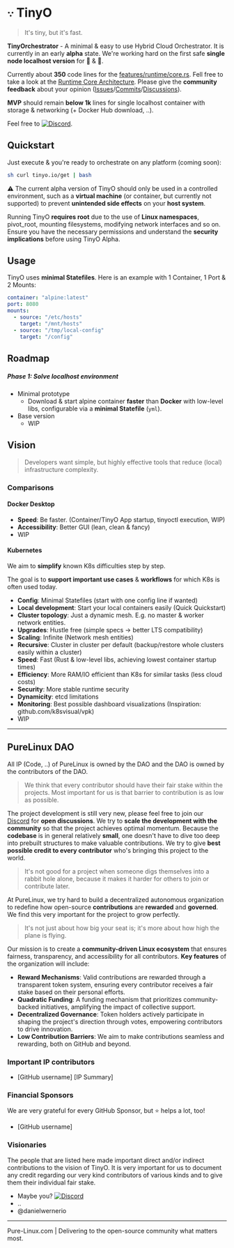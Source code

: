 # 𐬺 TinyO

<blockquote>
 <span>
    It's tiny, but it's fast.
 </span>
</blockquote>

**TinyOrchestrator** - A minimal & easy to use Hybrid Cloud Orchestrator.
It is currently in an early **alpha** state.
We're working hard on the first safe **single node localhost version** for 🐧 & 🍎.

Currently about **350** code lines for the [features/runtime/core.rs][src-features-runtime-core.rs].
Fell free to take a look at the [Runtime Core Architecture][docs-runtime-core-readme.md].
Please give the **community feedback** about your opinion ([Issues][repo-issues]/[Commits][repo-commits]/[Discussions][repo-discussions]).

**MVP** should remain **below 1k** lines for single localhost container with storage & networking (+ Docker Hub download, ..).

Feel free to [![Discord](https://img.shields.io/badge/discord-join-7289DA.svg?logo=discord&longCache=true&style=flat)](https://discord.gg/ERKBk6ArnQ).

## Quickstart

Just execute & you're ready to orchestrate on any platform (coming soon):
```bash
sh curl tinyo.io/get | bash
```

⚠️ The current alpha version of TinyO should only be used in a controlled environment, such as a **virtual machine** (or container, but currently not supported) to prevent **unintended side effects** on your **host system**.

Running TinyO **requires root** due to the use of **Linux namespaces**, pivot_root, mounting filesystems, modifying network interfaces and so on.
Ensure you have the necessary permissions and understand the **security implications** before using TinyO Alpha.

## Usage

TinyO uses **minimal Statefiles**.
Here is an example with 1 Container, 1 Port & 2 Mounts:

```yaml
container: "alpine:latest"
port: 8080
mounts:
  - source: "/etc/hosts"
    target: "/mnt/hosts"
  - source: "/tmp/local-config"
    target: "/config"
```

## Roadmap

##### Phase 1: Solve localhost environment

- Minimal prototype
  - Download & start alpine container **faster** than **Docker** with low-level libs,
configurable via a **minimal Statefile** (`yml`).
- Base version
  - WIP

## Vision

<blockquote>
 <span>
    Developers want simple, but highly effective tools that reduce (local) infrastructure complexity.
 </span>
</blockquote>

### Comparisons

#### Docker Desktop

- **Speed**: Be faster. (Container/TinyO App startup, tinyoctl execution, WIP)
- **Accessibility**: Better GUI (lean, clean & fancy)
- WIP

#### Kubernetes

We aim to **simplify** known K8s difficulties step by step.

The goal is to **support important use cases** & **workflows** for which K8s is often used today.

- **Config**: Minimal Statefiles (start with one config line if wanted)
- **Local development**: Start your local containers easily (Quick Quickstart)
- **Cluster topology**: Just a dynamic mesh. E.g. no master & worker network entities.
- **Upgrades**: Hustle free (simple specs -> better LTS compatibility)
- **Scaling**: Infinite (Network mesh entities)
- **Recursive**: Cluster in cluster per default (backup/restore whole clusters easily within a cluster)
- **Speed**: Fast (Rust & low-level libs, achieving lowest container startup times)
- **Efficiency**: More RAM/IO efficient than K8s for similar tasks (less cloud costs)
- **Security**: More stable runtime security
- **Dynamicity**: etcd limitations
- **Monitoring**: Best possible dashboard visualizations (Inspiration: github.com/k8svisual/vpk)
- WIP

---

## PureLinux DAO

All IP (Code, ..) of PureLinux is owned by the DAO and the DAO is owned by the contributors of the DAO.

<blockquote>
 <span>
   We think that every contributor should have their fair stake within the projects. Most important for us is that barrier to contribution is as low as possible.
 </span>
</blockquote>

The project development is still very new, please feel free to join our [Discord][discord] for **open discussions**.
We try to **scale the development with the community** so that the project achieves optimal momentum.
Because the **codebase** is in general relatively **small**, one doesn't have to dive too deep into prebuilt structures to make valuable contributions.
We try to give **best possible credit to every contributor** who's bringing this project to the world.

<blockquote>
 <span>
   It's not good for a project when someone digs themselves into a rabbit hole alone, because it makes it harder for others to join or contribute later.
 </span>
</blockquote>

At PureLinux, we try hard to build a decentralized autonomous organization to redefine how open-source **contributions** are **rewarded** and **governed**. We find this very important for the project to grow perfectly.

<blockquote>
 <span>
   It's not just about how big your seat is; it's more about how high the plane is flying.
 </span>
</blockquote>

Our mission is to create a **community-driven Linux ecosystem** that ensures fairness, transparency, and accessibility for all contributors.
**Key features** of the organization will include:

- **Reward Mechanisms**: Valid contributions are rewarded through a transparent token system, ensuring every contributor receives a fair stake based on their personal efforts.
- **Quadratic Funding**: A funding mechanism that prioritizes community-backed initiatives, amplifying the impact of collective support.
- **Decentralized Governance**: Token holders actively participate in shaping the project's direction through votes, empowering contributors to drive innovation.
- **Low Contribution Barriers**: We aim to make contributions seamless and rewarding, both on GitHub and beyond.

### Important IP contributors

- [GitHub username] [IP Summary]

### Financial Sponsors

We are very grateful for every GitHub Sponsor, but ⭐️ helps a lot, too!

- [GitHub username]

### Visionaries

The people that are listed here made important direct and/or indirect contributions to the vision of TinyO. It is very important for us to document any credit regarding our very kind contributors of various kinds and to give them their individual fair stake.

- Maybe you? [![Discord](https://img.shields.io/badge/discord-join-7289DA.svg?logo=discord&longCache=true&style=flat)](https://discord.gg/ERKBk6ArnQ)
- ..
- @danielwernerio

---

Pure-Linux.com | Delivering to the open-source community what matters most.

[repo-issues]: github.com/pure-linux/tinyo/issues
[repo-commits]: github.com/pure-linux/tinyo/commits
[repo-discussions]: github.com/pure-linux/tinyo/discussions
[discord]: https://discord.gg/ERKBk6ArnQ
[src-features-runtime-core.rs]: /src/features/runtime/core.rs
[docs-runtime-core-readme.md]: /docs/runtime/core/README.md
